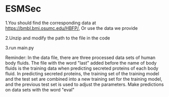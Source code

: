 # ESMSec

1.You should find the corresponding data at https://bmbl.bmi.osumc.edu/HBFP/, Or use the data we provide

2.Unzip and modify the path to the file in the code

3.run main.py

Reminder: In the data file, there are three processed data sets of human body fluids. The file with the word "last" added before the name of body fluids is the training data when predicting secreted proteins of each body fluid. In predicting secreted proteins, the training set of the training model and the test set are combined into a new training set for the training model, and the previous test set is used to adjust the parameters. Make predictions on data sets with the word "eval"
